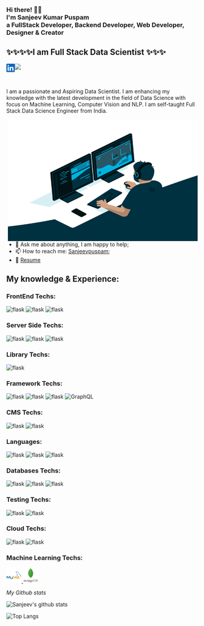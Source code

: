   <!-- Hi there! Feel free to make this your own but don't use my data. Attributions are welcomed --> 
<h3>Hi there! 👋🤓<br>I'm Sanjeev Kumar Puspam <br>a FullStack Developer, Backend Developer, Web Developer, Designer & Creator</h3>
<h2>✨✨✨✨I am Full Stack Data Scientist ✨✨✨</h2>
<a href="https://www.linkedin.com/in/sanjeevpuspam">
  <img align="left" alt="Sanjeev's LinkedIN" width="22px" src="https://github.com/sanjeevpuspam/sanjeevpuspam/blob/main/img/md/linkedin.svg" />
</a>

![](https://visitor-badge.glitch.me/badge?page_id=sanjeevpuspam)

<br />

I am a passionate and Aspiring Data Scientist. I am enhancing my knowledge with the latest development in the field of Data Science with focus on Machine Learning, Computer Vision and NLP. I am self-taught Full Stack Data Science Engineer from India. 

  <img align="right" alt="GIF" src="https://github.com/sanjeevpuspam/sanjeevpuspam/blob/main/img/md/code.gif?raw=true" width="500" height="320" />
  
- 💬 Ask me about anything, I am happy to help;
- 📫 How to reach me: [Sanjeevpuspam](https://www.linkedin.com/in/sanjeevpuspam);
- 📝 [Resume](https://sanjeevpuspam.github.io/portfolio/pdf/resume.pdf)

<h2 align="left">My knowledge & Experience:</h2>

<h3 align="left">FrontEnd Techs:</h3>
<p align="left">
<img src="https://img.shields.io/badge/React-20232A?style=for-the-badge&logo=react&logoColor=61DAFB" alt="flask" width="80" height="40"/>
<img src="https://img.shields.io/badge/JQUERY-0769ad?style=for-the-badge&logo=jquery&logoColor=white" alt="flask" width="80" height="40"/>
<img src="https://img.shields.io/badge/GraphQl-E10098?style=for-the-badge&logo=graphql&logoColor=white" alt="flask" width="80" height="40"/>
</p>

<h3 align="left">Server Side Techs:</h3>
<p align="left">
<img src="https://img.shields.io/badge/Node.js-339933?style=for-the-badge&logo=nodedotjs&logoColor=white" alt="flask" width="80" height="40"/>
<img src="https://img.shields.io/badge/SCSS-d47ba8?style=for-the-badge&logo=sass&logoColor=white" alt="flask" width="80" height="40"/>
 <img src="https://img.shields.io/badge/PHP-8892bf?style=for-the-badge&logo=php&logoColor=222530" alt="flask" width="80" height="40"/>
</p>

<h3 align="left">Library Techs:</h3>
<p align="left">
 <img src="https://img.shields.io/badge/bootstrap-7952b3?style=for-the-badge&logo=bootstrap&logoColor=white" alt="flask" width="80" height="40"/>
</p>

<h3 align="left">Framework Techs:</h3>
<p align="left">
<img src="https://img.shields.io/badge/LARAVEL-ffffff?style=for-the-badge&logo=laravel&logoColor=ff2d20" alt="flask" width="80" height="40"/>
<img src="https://img.shields.io/badge/EXPRESS-353535?style=for-the-badge&logo=express&logoColor=ffffff" alt="flask" width="80" height="40"/>
 <img src="https://img.shields.io/badge/CODEIGNITER-ffffff?style=for-the-badge&logo=codeIgniter&logoColor=ff2d20" alt="flask" width="80" height="40"/>
 <img src="https://img.shields.io/badge/graphql-de33a6?style=for-the-badge&logo=graphql&logoColor=white" alt="GraphQL" width="80" height="40"/>
</p>

<h3 align="left">CMS Techs:</h3>
<p align="left">
<img src="https://img.shields.io/badge/WORDPRESS-0073aa?style=for-the-badge&logo=wordpress&logoColor=white" alt="flask" width="80" height="40"/>
 <img src="https://img.shields.io/badge/MAGENTO-ffffff?style=for-the-badge&logo=magento&logoColor=ff2d20" alt="flask" width="80" height="40"/>
</p>


<h3 align="left">Languages:</h3>
<p align="left">
<img src="https://img.shields.io/badge/JavaScript-323330?style=for-the-badge&logo=javascript&logoColor=F7DF1E" alt="flask" width="80" height="40"/>
<img src="https://img.shields.io/badge/CSS3-264de4?style=for-the-badge&logo=css3&logoColor=white" alt="flask" width="80" height="40"/>
<img src="https://img.shields.io/badge/HTML5-E34F26?style=for-the-badge&logo=html5&logoColor=white" alt="flask" width="80" height="40"/>
</p>

<h3 align="left">Databases Techs:</h3>
<p align="left">
<img src="https://img.shields.io/badge/MongoDB-4EA94B?style=for-the-badge&logo=mongodb&logoColor=white" alt="flask" width="80" height="40"/>
<img src="https://img.shields.io/badge/MySQL-00000F?style=for-the-badge&logo=mysql&logoColor=white" alt="flask" width="80" height="40"/>
<img src="https://img.shields.io/badge/PostgreSQL-316192?style=for-the-badge&logo=postgresql&logoColor=white" alt="flask" width="80" height="40"/>
</p>

<h3 align="left">Testing Techs:</h3>
<p align="left">
<img src="https://img.shields.io/badge/cypress-ffffff?style=for-the-badge&logo=cypress&logoColor=000000" alt="flask" width="80" height="40"/>
<img src="https://img.shields.io/badge/jest-15c213?style=for-the-badge&logo=jest&logoColor=000000" alt="flask" width="80" height="40"/>
</p>

<h3 align="left">Cloud Techs:</h3>
<p align="left">
<img src="https://img.shields.io/badge/Amazon AWS-FF9900?style=for-the-badge&logo=amazonaws&logoColor=white" alt="flask" width="80" height="40"/>
<img src="https://img.shields.io/badge/GitHub_Actions-2088FF?style=for-the-badge&logo=github-actions&logoColor=white" alt="flask" width="80" height="40"/>
</p>

<h3 align="left">Machine Learning Techs:</h3>
<p align="left">
<a href="https://www.mysql.com/" target="_blank"> <img src="https://raw.githubusercontent.com/devicons/devicon/master/icons/mysql/mysql-original-wordmark.svg" alt="mysql" width="40" height="40"/> </a> 
<a href="https://www.mongodb.com/" target="_blank"> <img src="https://raw.githubusercontent.com/devicons/devicon/master/icons/mongodb/mongodb-original-wordmark.svg" alt="mongodb" width="40" height="40"/> </a>
</p>

*My Github stats*

![Sanjeev's github stats](https://github-readme-stats.vercel.app/api?username=SanjeevPuspam&show_icons=true&theme=radical)


![Top Langs](https://github-readme-stats.vercel.app/api/top-langs/?username=SanjeevPuspam&layout=compact&show_icons=true&theme=radical)
